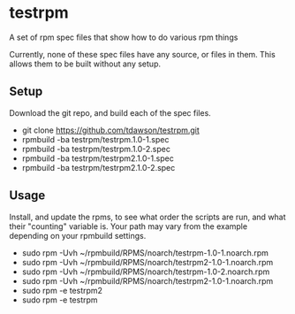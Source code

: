 # testrpm
A set of rpm spec files that show how to do various rpm things

Currently, none of these spec files have any source, or files in them.  This allows them to be built without any setup.

## Setup
Download the git repo, and build each of the spec files.

- git clone https://github.com/tdawson/testrpm.git
- rpmbuild -ba testrpm/testrpm.1.0-1.spec
- rpmbuild -ba testrpm/testrpm.1.0-2.spec
- rpmbuild -ba testrpm/testrpm2.1.0-1.spec
- rpmbuild -ba testrpm/testrpm2.1.0-2.spec

## Usage
Install, and update the rpms, to see what order the scripts are run, and what their "counting" variable is.  Your path may vary from the example depending on your rpmbuild settings.

- sudo rpm -Uvh ~/rpmbuild/RPMS/noarch/testrpm-1.0-1.noarch.rpm
- sudo rpm -Uvh ~/rpmbuild/RPMS/noarch/testrpm2-1.0-1.noarch.rpm
- sudo rpm -Uvh ~/rpmbuild/RPMS/noarch/testrpm-1.0-2.noarch.rpm
- sudo rpm -Uvh ~/rpmbuild/RPMS/noarch/testrpm2-1.0-1.noarch.rpm
- sudo rpm -e testrpm2
- sudo rpm -e testrpm
